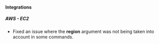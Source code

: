 
#### Integrations
##### AWS - EC2
- Fixed an issue where the **region** argument was not being taken into account in some commands. 
